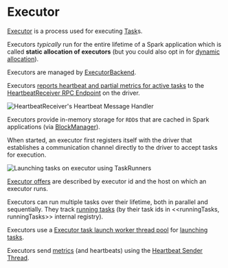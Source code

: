 # Executor

[Executor](Executor.md) is a process used for executing [Task](../scheduler/Task.md)s.

Executors _typically_ run for the entire lifetime of a Spark application which is called **static allocation of executors** (but you could also opt in for [dynamic allocation](../dynamic-allocation/index.md)).

Executors are managed by [ExecutorBackend](ExecutorBackend.md).

Executors [reports heartbeat and partial metrics for active tasks](Executor.md#startDriverHeartbeater) to the [HeartbeatReceiver RPC Endpoint](Executor.md#heartbeatReceiverRef) on the driver.

![HeartbeatReceiver's Heartbeat Message Handler](../images/executor/HeartbeatReceiver-Heartbeat.png)

Executors provide in-memory storage for `RDD`s that are cached in Spark applications (via [BlockManager](../storage/BlockManager.md)).

When started, an executor first registers itself with the driver that establishes a communication channel directly to the driver to accept tasks for execution.

![Launching tasks on executor using TaskRunners](../images/executor/executor-taskrunner-executorbackend.png)

[Executor offers](Executor.md#resource-offers) are described by executor id and the host on which an executor runs.

Executors can run multiple tasks over their lifetime, both in parallel and sequentially. They track [running tasks](TaskRunner.md) (by their task ids in <<runningTasks, runningTasks>> internal registry).

Executors use a [Executor task launch worker thread pool](Executor.md#threadPool) for [launching tasks](Executor.md#launchTask).

Executors send [metrics](Executor.md#metrics) (and heartbeats) using the [Heartbeat Sender Thread](Executor.md#heartbeater).
